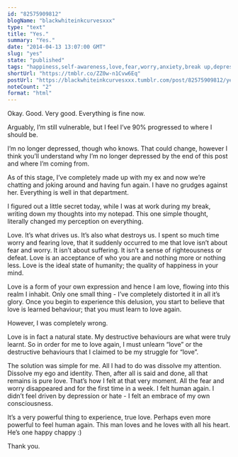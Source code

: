 ```yaml
---
id: "82575909812"
blogName: "blackwhiteinkcurvesxxx"
type: "text"
title: "Yes."
summary: "Yes."
date: "2014-04-13 13:07:00 GMT"
slug: "yes"
state: "published"
tags: "happiness,self-awareness,love,fear,worry,anxiety,break up,depression,humanity,ego,identity"
shortUrl: "https://tmblr.co/ZZ0w-n1Cvw6Eq"
postUrl: "https://blackwhiteinkcurvesxxx.tumblr.com/post/82575909812/yes"
noteCount: "2"
format: "html"
---
```


Okay. Good. Very good. Everything is fine now.

Arguably, I’m still vulnerable, but I feel I’ve 90% progressed to where I should be.

I’m no longer depressed, though who knows. That could change, however I think you’ll understand why I’m no longer depressed by the end of this post and where I’m coming from.

As of this stage, I’ve completely made up with my ex and now we’re chatting and joking around and having fun again. I have no grudges against her. Everything is well in that department.

I figured out a little secret today, while I was at work during my break, writing down my thoughts into my notepad. This one simple thought, literally changed my perception on everything.

Love. It’s what drives us. It’s also what destroys us. I spent so much time worry and fearing love, that it suddenly occurred to me that love isn’t about fear and worry. It isn’t about suffering. It isn’t a sense of righteousness or defeat. Love is an acceptance of who you are and nothing more or nothing less. Love is the ideal state of humanity; the quality of happiness in your mind.

Love is a form of your own expression and hence I am love, flowing into this realm I inhabit. Only one small thing - I’ve completely distorted it in all it’s glory. Once you begin to experience this delusion, you start to believe that love is learned behaviour; that you must learn to love again.

However, I was completely wrong.

Love is in fact a natural state. My destructive behaviours are what were truly learnt. So in order for me to love again, I must unlearn “love” or the destructive behaviours that I claimed to be my struggle for “love”.

The solution was simple for me. All I had to do was dissolve my attention. Dissolve my ego and identity. Then, after all is said and done, all that remains is pure love. That’s how I felt at that very moment. All the fear and worry disappeared and for the first time in a week. I felt human again. I didn’t feel driven by depression or hate - I felt an embrace of my own consciousness.

It’s a very powerful thing to experience, true love. Perhaps even more powerful to feel human again. This man loves and he loves with all his heart. He’s one happy chappy :)

Thank you.